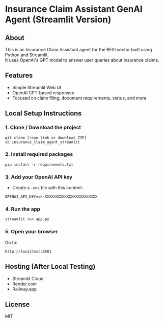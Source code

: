 # Insurance Claim Assistant GenAI Agent (Streamlit Version)

## About
This is an Insurance Claim Assistant agent for the BFSI sector built using Python and Streamlit.  
It uses OpenAI's GPT model to answer user queries about insurance claims.

## Features
- Simple Streamlit Web UI
- OpenAI GPT-based responses
- Focused on claim filing, document requirements, status, and more

## Local Setup Instructions

### 1. Clone / Download the project
```
git clone [repo link or download ZIP]
cd insurance_claim_agent_streamlit
```

### 2. Install required packages
```
pip install -r requirements.txt
```

### 3. Add your OpenAI API key
- Create a `.env` file with this content:

```
OPENAI_API_KEY=sk-XXXXXXXXXXXXXXXXXXXXXXXX
```

### 4. Run the app
```
streamlit run app.py
```

### 5. Open your browser
Go to:  
```
http://localhost:8501
```

## Hosting (After Local Testing)
- Streamlit Cloud
- Render.com
- Railway.app

## License
MIT